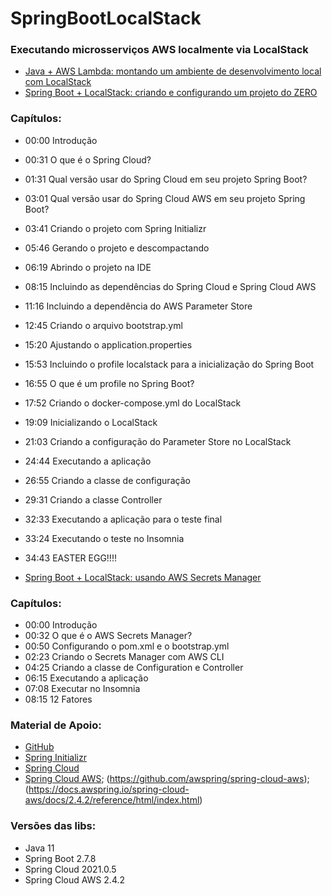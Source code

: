 # SpringBootLocalStack
 ### Executando microsserviços AWS localmente via LocalStack
 
 - [Java + AWS Lambda: montando um ambiente de desenvolvimento local com LocalStack](https://thomsdacosta.medium.com/java-aws-lambda-montando-um-ambiente-de-desenvolvimento-local-com-localstack-a845624bee40)
- [Spring Boot + LocalStack: criando e configurando um projeto do ZERO](https://youtu.be/Vlmjw5nifOo?si=cVn6-9pNSSwNaR5D)
### Capítulos:
- 00:00 Introdução
- 00:31 O que é o Spring Cloud?
- 01:31 Qual versão usar do Spring Cloud em seu projeto Spring Boot?
- 03:01 Qual versão usar do Spring Cloud AWS em seu projeto Spring Boot?
- 03:41 Criando o projeto com Spring Initializr
- 05:46 Gerando o projeto e descompactando
- 06:19 Abrindo o projeto na IDE
- 08:15 Incluindo as dependências do Spring Cloud e Spring Cloud AWS
- 11:16 Incluindo a dependência do AWS Parameter Store
- 12:45 Criando o arquivo bootstrap.yml
- 15:20 Ajustando o application.properties
- 15:53 Incluindo o profile localstack para a inicialização do Spring Boot
- 16:55 O que é um profile no Spring Boot?
- 17:52 Criando o docker-compose.yml do LocalStack
- 19:09 Inicializando o LocalStack
- 21:03 Criando a configuração do Parameter Store no LocalStack
- 24:44 Executando a aplicação
- 26:55 Criando a classe de configuração
- 29:31 Criando a classe Controller
- 32:33 Executando a aplicação para o teste final
- 33:24 Executando o teste no Insomnia
- 34:43 EASTER EGG!!!!

- [Spring Boot + LocalStack: usando AWS Secrets Manager](https://youtu.be/JhWFD-4oQqQ?si=xohkG-_SBsAC2Frj)
### Capítulos:
- 00:00 Introdução
- 00:32 O que é o AWS Secrets Manager?
- 00:50 Configurando o pom.xml e o bootstrap.yml
- 02:23 Criando o Secrets Manager com AWS CLI
- 04:25 Criando a classe de Configuration e Controller
- 06:15 Executando a aplicação
- 07:08 Executar no Insomnia
- 08:15 12 Fatores

### Material de Apoio:
- [GitHub](https://github.com/thomasdacosta/spring-boot-localstack)
- [Spring Initializr](https://start.spring.io/)
- [Spring Cloud](https://spring.io/projects/spring-cloud)
- [Spring Cloud AWS](https://spring.io/projects/spring-cloud-aws#overview); (https://github.com/awspring/spring-cloud-aws); (https://docs.awspring.io/spring-cloud-aws/docs/2.4.2/reference/html/index.html)

### Versões das libs:
- Java 11
- Spring Boot 2.7.8
- Spring Cloud 2021.0.5
- Spring Cloud AWS 2.4.2